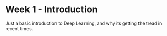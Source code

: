 # Week 1 - Introduction
Just a basic introduction to Deep Learning, and why its getting the tread in recent times.